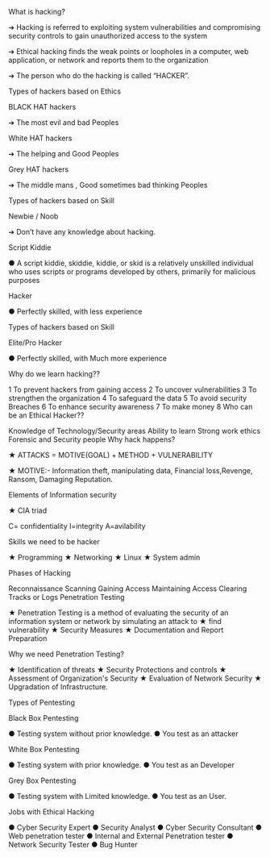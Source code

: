 What is hacking?

➔ Hacking is referred to exploiting system vulnerabilities and compromising security controls to gain unauthorized access to the system

➔ Ethical hacking finds the weak points or loopholes in a computer, web application, or network and reports them to the organization

➔ The person who do the hacking is called “HACKER”.

Types of hackers based on Ethics

BLACK HAT hackers

➔ The most evil and bad Peoples

White HAT hackers

➔ The helping and Good Peoples

Grey HAT hackers

➔ The middle mans , Good sometimes bad thinking Peoples

Types of hackers based on Skill

Newbie / Noob

➔ Don’t have any knowledge about hacking.

Script Kiddie

● A script kiddie, skiddie, kiddie, or skid is a relatively unskilled individual who uses scripts or programs developed by others, primarily for malicious purposes

Hacker

● Perfectly skilled, with less experience

Types of hackers based on Skill

Elite/Pro Hacker

● Perfectly skilled, with Much more experience

Why do we learn hacking??

1 To prevent hackers from gaining access
2 To uncover vulnerabilities
3 To strengthen the organization
4 To safeguard the data
5 To avoid security Breaches
6 To enhance security awareness
7 To make money
8 Who can be an Ethical Hacker??

Knowledge of Technology/Security areas
Ability to learn
Strong work ethics
Forensic and Security people
Why hack happens?

★ ATTACKS = MOTIVE(GOAL) + METHOD + VULNERABILITY

★ MOTIVE:- Information theft, manipulating data, Financial loss,Revenge, Ransom, Damaging Reputation.

Elements of Information security

★ CIA triad

C= confidentiality I=integrity A=avilability

Skills we need to be hacker

★ Programming ★ Networking ★ Linux ★ System admin

Phases of Hacking

Reconnaissance
Scanning
Gaining Access
Maintaining Access
Clearing Tracks or Logs
Penetration Testing

★ Penetration Testing is a method of evaluating the security of an information system or network by simulating an attack to ★ find vulnerability ★ Security Measures ★ Documentation and Report Preparation

Why we need Penetration Testing?

★ Identification of threats ★ Security Protections and controls ★ Assessment of Organization's Security ★ Evaluation of Network Security ★ Upgradation of Infrastructure.

Types of Pentesting

Black Box Pentesting

● Testing system without prior knowledge. ● You test as an attacker

White Box Pentesting

● Testing system with prior knowledge. ● You test as an Developer

Grey Box Pentesting

● Testing system with Limited knowledge. ● You test as an User.

Jobs with Ethical Hacking

● Cyber Security Expert ● Security Analyst ● Cyber Security Consultant ● Web penetration tester ● Internal and External Penetration tester ● Network Security Tester ● Bug Hunter